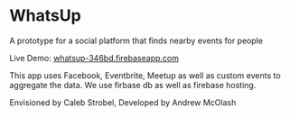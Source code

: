 # WhatsUp
A prototype for a social platform that finds nearby events for people

Live Demo: [whatsup-346bd.firebaseapp.com](whatsup-346bd.firebaseapp.com)

This app uses Facebook, Eventbrite, Meetup as well as custom events to aggregate the data. We use firbase db as well as firebase hosting.

Envisioned by Caleb Strobel, Developed by Andrew McOlash
